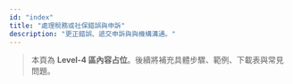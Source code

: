 ```yaml
---
id: "index"
title: "處理稅務或社保錯誤與申訴"
description: "更正錯誤、遞交申訴與與機構溝通。"
---
```


> 本頁為 **Level-4 區內容占位**。後續將補充具體步驟、範例、下載表與常見問題。
